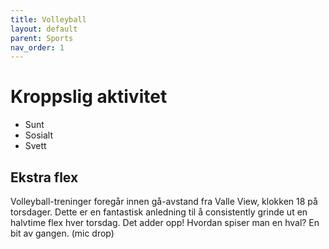 ```yaml
---
title: Volleyball
layout: default
parent: Sports
nav_order: 1
---
```


# Kroppslig aktivitet

- Sunt
- Sosialt
- Svett

## Ekstra flex

Volleyball-treninger foregår innen gå-avstand fra Valle View, klokken 18 på torsdager.
Dette er en fantastisk anledning til å consistently grinde ut en halvtime flex hver torsdag. Det adder opp!
Hvordan spiser man en hval? En bit av gangen. (mic drop)
